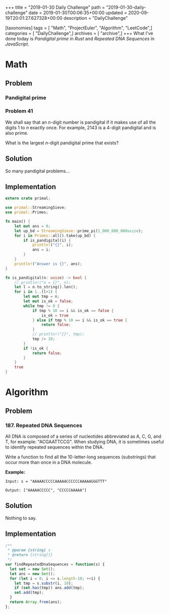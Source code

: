 +++
title = "2019-01-30 Daily Challenge"
path = "2019-01-30-daily-challenge"
date = 2019-01-30T00:06:35+00:00
updated = 2020-09-19T20:01:27.627328+00:00
description = "DailyChallenge"

[taxonomies]
tags = [ "Math", "ProjectEuler", "Algorithm", "LeetCode",]
categories = [ "DailyChallenge",]
archives = [ "archive",]
+++
What I've done today is *Pandigital prime* in *Rust* and *Repeated DNA Sequences* in *JavaScript*.

<!-- more -->

# Math

## Problem

### Pandigital prime

### Problem 41

We shall say that an *n*-digit number is pandigital if it makes use of all the digits 1 to *n* exactly once. For example, 2143 is a 4-digit pandigital and is also prime.

What is the largest *n*-digit pandigital prime that exists?

## Solution

So many pandigital problems...

## Implementation

```rust
extern crate primal;

use primal::StreamingSieve;
use primal::Primes;

fn main() {
    let mut ans = 0;
    let up_bd = StreamingSieve::prime_pi(1_000_000_000usize);
    for i in Primes::all().take(up_bd) {
        if is_pandigital(i) {
            println!("{}", i);
            ans = i;
        }
    }
    println!("Answer is {}", ans);
}

fn is_pandigital(n: usize) -> bool {
    // println!("n = {}", n);
    let l = n.to_string().len();
    for i in 1..(l+1) {
        let mut tmp = n;
        let mut is_ok = false;
        while tmp != 0 {
            if tmp % 10 == i && is_ok == false {
                is_ok = true
            } else if tmp % 10 == i && is_ok == true {
                return false;
            }
            // println!("{}", tmp);
            tmp /= 10;
        }
        if !is_ok {
            return false;
        }
    }
    true
}
```

# Algorithm

## Problem

### 187. Repeated DNA Sequences

All DNA is composed of a series of nucleotides abbreviated as A, C, G, and T, for example: "ACGAATTCCG". When studying DNA, it is sometimes useful to identify repeated sequences within the DNA.

Write a function to find all the 10-letter-long sequences (substrings) that occur more than once in a DNA molecule.

**Example:**

```
Input: s = "AAAAACCCCCAAAAACCCCCCAAAAAGGGTTT"

Output: ["AAAAACCCCC", "CCCCCAAAAA"]
```

## Solution

Nothing to say.

## Implementation

```js
/**
 * @param {string} s
 * @return {string[]}
 */
var findRepeatedDnaSequences = function(s) {
  let set = new Set();
  let ans = new Set();
  for (let i = 0; i <= s.length-10; ++i) {
    let tmp = s.substr(i, 10);
    if (set.has(tmp)) ans.add(tmp);
    set.add(tmp);
  }
  return Array.from(ans);
};
```